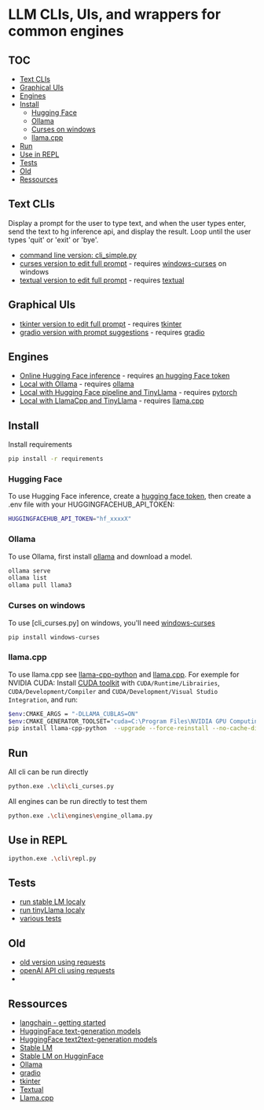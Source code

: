 # LLM CLIs, UIs, and wrappers for common engines <!-- omit in toc -->

## TOC <!-- omit in toc -->

- [Text CLIs](#text-clis)
- [Graphical UIs](#graphical-uis)
- [Engines](#engines)
- [Install](#install)
  - [Hugging Face](#hugging-face)
  - [Ollama](#ollama)
  - [Curses on windows](#curses-on-windows)
  - [llama.cpp](#llamacpp)
- [Run](#run)
- [Use in REPL](#use-in-repl)
- [Tests](#tests)
- [Old](#old)
- [Ressources](#ressources)


## Text CLIs

Display a prompt for the user to type text, and when the user types enter, send the text to hg inference api, and display the result. 
Loop until the user types 'quit' or 'exit' or 'bye'.

- [command line version: cli_simple.py](./cli_simple.py)
- [curses version to edit full prompt](./cli_curses.py) - requires [windows-curses](https://pypi.org/project/windows-curses/) on windows
- [textual version to edit full prompt](./cli_textual.py) - requires [textual](https://github.com/Textualize/textual)

## Graphical UIs
- [tkinter version to edit full prompt](./cli_tkinter.py) - requires [tkinter](https://docs.python.org/3/library/tkinter.html)
- [gradio version with prompt suggestions](./cli_gradio.py) - requires [gradio](https://www.gradio.app/)

## Engines
- [Online Hugging Face inference](./engine_hg.py) - requires [an hugging Face token](#hugging-face)
- [Local with Ollama](./engine_ollama.py) - requires [ollama](#ollama)
- [Local with Hugging Face pipeline and TinyLlama](./engine_pipeline.py) - requires [pytorch](https://pytorch.org/get-started/locally/)
- [Local with LlamaCpp and TinyLlama](./engine_local.py) - requires [llama.cpp](#llamacpp)
 

## Install

Install requirements
```sh
pip install -r requirements
```

### Hugging Face 
To use Hugging Face inference, create a [hugging face token](https://huggingface.co/settings/tokens), then create a .env file with your HUGGINGFACEHUB_API_TOKEN:
```sh
HUGGINGFACEHUB_API_TOKEN="hf_xxxxX"
```

### Ollama

To use Ollama, first install [ollama](https://ollama.com/) and download a model.
```sh
ollama serve
ollama list
ollama pull llama3
```

### Curses on windows
To use [cli_curses.py] on windows, you'll need [windows-curses](https://pypi.org/project/windows-curses/)

```sh
pip install windows-curses
```


### llama.cpp
To use llama.cpp see [llama-cpp-python](https://llama-cpp-python.readthedocs.io/en/latest/) and [llama.cpp](https://github.com/ggerganov/llama.cpp#build). For exemple for NVIDIA CUDA:
Install [CUDA toolkit](https://developer.nvidia.com/cuda-downloads) with `CUDA/Runtime/Librairies`, `CUDA/Development/Compiler` and `CUDA/Development/Visual Studio Integration`, and run:

```sh
$env:CMAKE_ARGS = "-DLLAMA_CUBLAS=ON"
$env:CMAKE_GENERATOR_TOOLSET="cuda=C:\Program Files\NVIDIA GPU Computing Toolkit\CUDA\v12.3"
pip install llama-cpp-python  --upgrade --force-reinstall --no-cache-dir
```

## Run

All cli can be run directly

```sh
python.exe .\cli\cli_curses.py
```

All engines can be run directly to test them
```sh
python.exe .\cli\engines\engine_ollama.py
```

## Use in REPL
```sh
ipython.exe .\cli\repl.py
```

## Tests
- [run stable LM localy](./test/test-local-stable-lm.py)
- [run tinyLlama localy](./test/test-local-tinyllama.py)
- [various tests](./test/)

## Old
- [old version using requests](./old/hgcli-requests.py)
- [openAI API cli using requests](./old/openaicli.py)
- 
## Ressources
- [langchain - getting started](https://python.langchain.com/en/latest/modules/models/llms/getting_started.html)
- [HuggingFace text-generation models](https://huggingface.co/models?pipeline_tag=text-generation)
- [HuggingFace text2text-generation models](https://huggingface.co/models?pipeline_tag=text2text-generation)
- [Stable LM](https://github.com/Stability-AI/StableLM)
- [Stable LM on HugginFace](https://huggingface.co/stabilityai/stablelm-tuned-alpha-7b)
- [Ollama](https://ollama.com/)
- [gradio](https://www.gradio.app/)
- [tkinter](https://docs.python.org/3/library/tkinter.html)
- [Textual](https://textual.textualize.io/)
- [Llama.cpp](https://github.com/ggerganov/llama.cpp)